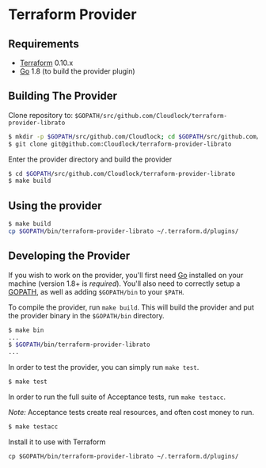 Terraform Provider
==================

Requirements
------------

-	[Terraform](https://www.terraform.io/downloads.html) 0.10.x
-	[Go](https://golang.org/doc/install) 1.8 (to build the provider plugin)

Building The Provider
---------------------

Clone repository to: `$GOPATH/src/github.com/Cloudlock/terraform-provider-librato`

```sh
$ mkdir -p $GOPATH/src/github.com/Cloudlock; cd $GOPATH/src/github.com/Cloudlock
$ git clone git@github.com:Cloudlock/terraform-provider-librato
```

Enter the provider directory and build the provider

```sh
$ cd $GOPATH/src/github.com/Cloudlock/terraform-provider-librato
$ make build
```

Using the provider
----------------------
```sh
$ make build
cp $GOPATH/bin/terraform-provider-librato ~/.terraform.d/plugins/
```


Developing the Provider
---------------------------

If you wish to work on the provider, you'll first need [Go](http://www.golang.org) installed on your machine (version 1.8+ is *required*). You'll also need to correctly setup a [GOPATH](http://golang.org/doc/code.html#GOPATH), as well as adding `$GOPATH/bin` to your `$PATH`.

To compile the provider, run `make build`. This will build the provider and put the provider binary in the `$GOPATH/bin` directory.

```sh
$ make bin
...
$ $GOPATH/bin/terraform-provider-librato
...
```

In order to test the provider, you can simply run `make test`.

```sh
$ make test
```

In order to run the full suite of Acceptance tests, run `make testacc`.

*Note:* Acceptance tests create real resources, and often cost money to run.

```sh
$ make testacc
```

Install it to use with Terraform
```
cp $GOPATH/bin/terraform-provider-librato ~/.terraform.d/plugins/
```

